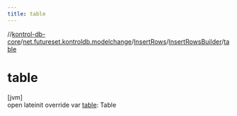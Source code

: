 ```yaml
---
title: table
---
```

//[kontrol-db-core](../../../../index.html)/[net.futureset.kontroldb.modelchange](../../index.html)/[InsertRows](../index.html)/[InsertRowsBuilder](index.html)/[table](table.html)



# table



[jvm]\
open lateinit override var [table](table.html): Table




